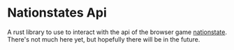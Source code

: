 # Nationstates Api
A rust library to use to interact with the api of the browser game [nationstate](nationstates.net).
There's not much here yet, but hopefully there will be in the future.
